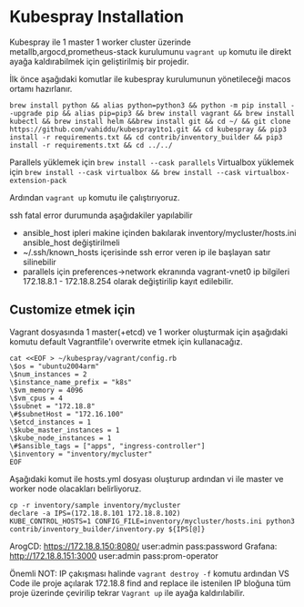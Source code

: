 # Kubespray Installation
Kubespray ile 1 master 1 worker cluster üzerinde metallb,argocd,prometheus-stack kurulumunu `vagrant up` komutu ile direkt ayağa kaldırabilmek için geliştirilmiş bir projedir.

İlk önce aşağıdaki komutlar ile kubespray kurulumunun yönetileceği macos ortamı hazırlanır.

```ShellSession
brew install python && alias python=python3 && python -m pip install --upgrade pip && alias pip=pip3 && brew install vagrant && brew install kubectl && brew install helm &&brew install git && cd ~/ && git clone https://github.com/vahiddu/kubespray1to1.git && cd kubespray && pip3 install -r requirements.txt && cd contrib/inventory_builder && pip3 install -r requirements.txt && cd ../../
```
Parallels yüklemek için 
`brew install --cask parallels`
Virtualbox yüklemek için 
`brew install --cask virtualbox && brew install --cask virtualbox-extension-pack`


Ardından `vagrant up` komutu ile çalıştırıyoruz. 

ssh fatal error durumunda aşağıdakiler yapılabilir 
- ansible_host ipleri makine içinden bakılarak inventory/mycluster/hosts.ini ansible_host değiştirilmeli
- ~/.ssh/known_hosts içerisinde ssh error veren ip ile başlayan satır silinebilir
- parallels için preferences->network ekranında vagrant-vnet0 ip bilgileri 172.18.8.1 - 172.18.8.254 olarak değiştirilip kayıt edilebilir.


## Customize etmek için
Vagrant dosyasında 1 master(+etcd) ve 1 worker oluşturmak için aşağıdaki komutu default Vagrantfile'ı overwrite etmek için kullanacağız.

```ShellSession
cat <<EOF > ~/kubespray/vagrant/config.rb
\$os = "ubuntu2004arm"
\$num_instances = 2
\$instance_name_prefix = "k8s"
\$vm_memory = 4096
\$vm_cpus = 4
\$subnet = "172.18.8"
\#$subnetHost = "172.16.100"
\$etcd_instances = 1
\$kube_master_instances = 1
\$kube_node_instances = 1
\#$ansible_tags = ["apps", "ingress-controller"]
\$inventory = "inventory/mycluster"
EOF
```
Aşağıdaki komut ile hosts.yml dosyası oluşturup ardından vi ile master ve worker node olacakları belirliyoruz.

```ShellSession
cp -r inventory/sample inventory/mycluster
declare -a IPS=(172.18.8.101 172.18.8.102)
KUBE_CONTROL_HOSTS=1 CONFIG_FILE=inventory/mycluster/hosts.ini python3 contrib/inventory_builder/inventory.py ${IPS[@]}
```

ArogCD: https://172.18.8.150:8080/ user:admin pass:password
Grafana: http://172.18.8.151:3000 user:admin pass:prom-operator

Önemli NOT: IP çakışması halinde `vagrant destroy -f` komutu ardından VS Code ile proje açılarak 172.18.8 find and replace ile istenilen IP bloğuna tüm proje üzerinde çevirilip tekrar `Vagrant up` ile ayağa kaldırılabilir.



